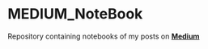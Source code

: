 # MEDIUM_NoteBook
Repository containing notebooks of my posts on <a href='https://medium.com/@cerlymarco'><b>Medium</b></a>

